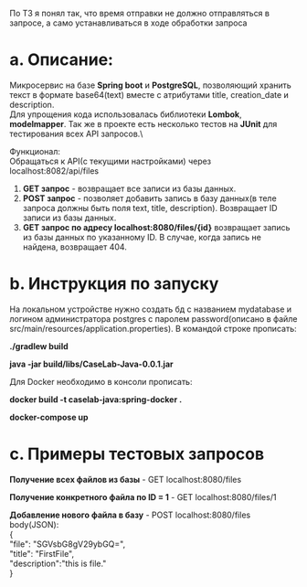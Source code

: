 По ТЗ я понял так, что время отправки не должно отправляться в запросе, а само устанавливаться в ходе обработки запроса
# a. Описание:
Микросервис на базе **Spring boot** и **PostgreSQL**, позволяющий хранить текст в формате base64(text) вместе с атрибутами title, creation_date и description.\
Для упрощения кода использовалась библиотеки **Lombok**, **modelmapper**. Так же в проекте есть несколько тестов на **JUnit** для тестирования всех API запросов.\

Функционал:\
Обращаться к API(с текущими настройками) через localhost:8082/api/files
1. **GET запрос** - возвращает все записи из базы данных.
2. **POST запрос** - позволяет добавить запись в базу данных(в теле запроса должны быть поля text, title, description). Возвращает ID записи из базы данных.
3. **GET запрос по адресу localhost:8080/files/{id}** возвращает запись из базы данных по указанному ID. В случае, когда запись не найдена, возвращает 404.
# b. Инструкция по запуску
На локальном устройстве нужно создать бд с названием mydatabase и логином администратора postgres с паролем password(описано в файле src/main/resources/application.properties). В командой строке прописать:

**./gradlew build** 

**java -jar build/libs/CaseLab-Java-0.0.1.jar**

Для Docker необходимо в консоли прописать:

**docker build -t caselab-java:spring-docker .** 

**docker-compose up**

# c. Примеры тестовых запросов

**Получение всех файлов из базы** - GET localhost:8080/files

**Получение конкретного файла по ID = 1** - GET localhost:8080/files/1

**Добавление нового файла в базу** -
POST localhost:8080/files\
body(JSON):\
{\
    "file":  "SGVsbG8gV29ybGQ=",\
    "title": "FirstFile",\
    "description":"this is file."\
}


